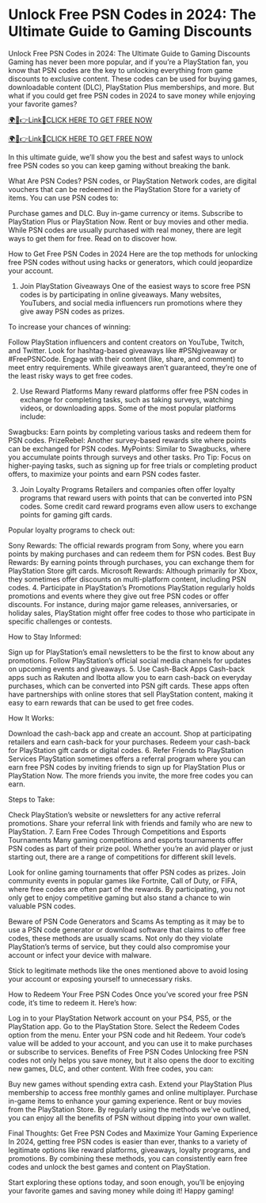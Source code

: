 # Unlock Free PSN Codes in 2024: The Ultimate Guide to Gaming Discounts
Unlock Free PSN Codes in 2024: The Ultimate Guide to Gaming Discounts
Gaming has never been more popular, and if you’re a PlayStation fan, you know that PSN codes are the key to unlocking everything from game discounts to exclusive content. These codes can be used for buying games, downloadable content (DLC), PlayStation Plus memberships, and more. But what if you could get free PSN codes in 2024 to save money while enjoying your favorite games?

<a href="https://spacezones.org/rallgift.html" rel="nofollow">🌍📱👉Link📲CLICK HERE TO GET FREE NOW</a>

<a href="https://spacezones.org/rallgift.html" rel="nofollow">🌍📱👉Link📲CLICK HERE TO GET FREE NOW</a>



In this ultimate guide, we’ll show you the best and safest ways to unlock free PSN codes so you can keep gaming without breaking the bank.

What Are PSN Codes?
PSN codes, or PlayStation Network codes, are digital vouchers that can be redeemed in the PlayStation Store for a variety of items. You can use PSN codes to:

Purchase games and DLC.
Buy in-game currency or items.
Subscribe to PlayStation Plus or PlayStation Now.
Rent or buy movies and other media.
While PSN codes are usually purchased with real money, there are legit ways to get them for free. Read on to discover how.

How to Get Free PSN Codes in 2024
Here are the top methods for unlocking free PSN codes without using hacks or generators, which could jeopardize your account.

1. Join PlayStation Giveaways
One of the easiest ways to score free PSN codes is by participating in online giveaways. Many websites, YouTubers, and social media influencers run promotions where they give away PSN codes as prizes.

To increase your chances of winning:

Follow PlayStation influencers and content creators on YouTube, Twitch, and Twitter.
Look for hashtag-based giveaways like #PSNgiveaway or #FreePSNCode.
Engage with their content (like, share, and comment) to meet entry requirements.
While giveaways aren’t guaranteed, they’re one of the least risky ways to get free codes.

2. Use Reward Platforms
Many reward platforms offer free PSN codes in exchange for completing tasks, such as taking surveys, watching videos, or downloading apps. Some of the most popular platforms include:

Swagbucks: Earn points by completing various tasks and redeem them for PSN codes.
PrizeRebel: Another survey-based rewards site where points can be exchanged for PSN codes.
MyPoints: Similar to Swagbucks, where you accumulate points through surveys and other tasks.
Pro Tip: Focus on higher-paying tasks, such as signing up for free trials or completing product offers, to maximize your points and earn PSN codes faster.

3. Join Loyalty Programs
Retailers and companies often offer loyalty programs that reward users with points that can be converted into PSN codes. Some credit card reward programs even allow users to exchange points for gaming gift cards.

Popular loyalty programs to check out:

Sony Rewards: The official rewards program from Sony, where you earn points by making purchases and can redeem them for PSN codes.
Best Buy Rewards: By earning points through purchases, you can exchange them for PlayStation Store gift cards.
Microsoft Rewards: Although primarily for Xbox, they sometimes offer discounts on multi-platform content, including PSN codes.
4. Participate in PlayStation’s Promotions
PlayStation regularly holds promotions and events where they give out free PSN codes or offer discounts. For instance, during major game releases, anniversaries, or holiday sales, PlayStation might offer free codes to those who participate in specific challenges or contests.

How to Stay Informed:

Sign up for PlayStation’s email newsletters to be the first to know about any promotions.
Follow PlayStation’s official social media channels for updates on upcoming events and giveaways.
5. Use Cash-Back Apps
Cash-back apps such as Rakuten and Ibotta allow you to earn cash-back on everyday purchases, which can be converted into PSN gift cards. These apps often have partnerships with online stores that sell PlayStation content, making it easy to earn rewards that can be used to get free codes.

How It Works:

Download the cash-back app and create an account.
Shop at participating retailers and earn cash-back for your purchases.
Redeem your cash-back for PlayStation gift cards or digital codes.
6. Refer Friends to PlayStation Services
PlayStation sometimes offers a referral program where you can earn free PSN codes by inviting friends to sign up for PlayStation Plus or PlayStation Now. The more friends you invite, the more free codes you can earn.

Steps to Take:

Check PlayStation’s website or newsletters for any active referral promotions.
Share your referral link with friends and family who are new to PlayStation.
7. Earn Free Codes Through Competitions and Esports Tournaments
Many gaming competitions and esports tournaments offer PSN codes as part of their prize pool. Whether you’re an avid player or just starting out, there are a range of competitions for different skill levels.

Look for online gaming tournaments that offer PSN codes as prizes.
Join community events in popular games like Fortnite, Call of Duty, or FIFA, where free codes are often part of the rewards.
By participating, you not only get to enjoy competitive gaming but also stand a chance to win valuable PSN codes.

Beware of PSN Code Generators and Scams
As tempting as it may be to use a PSN code generator or download software that claims to offer free codes, these methods are usually scams. Not only do they violate PlayStation’s terms of service, but they could also compromise your account or infect your device with malware.

Stick to legitimate methods like the ones mentioned above to avoid losing your account or exposing yourself to unnecessary risks.

How to Redeem Your Free PSN Codes
Once you’ve scored your free PSN code, it’s time to redeem it. Here’s how:

Log in to your PlayStation Network account on your PS4, PS5, or the PlayStation app.
Go to the PlayStation Store.
Select the Redeem Codes option from the menu.
Enter your PSN code and hit Redeem.
Your code’s value will be added to your account, and you can use it to make purchases or subscribe to services.
Benefits of Free PSN Codes
Unlocking free PSN codes not only helps you save money, but it also opens the door to exciting new games, DLC, and other content. With free codes, you can:

Buy new games without spending extra cash.
Extend your PlayStation Plus membership to access free monthly games and online multiplayer.
Purchase in-game items to enhance your gaming experience.
Rent or buy movies from the PlayStation Store.
By regularly using the methods we’ve outlined, you can enjoy all the benefits of PSN without dipping into your own wallet.

Final Thoughts: Get Free PSN Codes and Maximize Your Gaming Experience
In 2024, getting free PSN codes is easier than ever, thanks to a variety of legitimate options like reward platforms, giveaways, loyalty programs, and promotions. By combining these methods, you can consistently earn free codes and unlock the best games and content on PlayStation.

Start exploring these options today, and soon enough, you’ll be enjoying your favorite games and saving money while doing it! Happy gaming!
